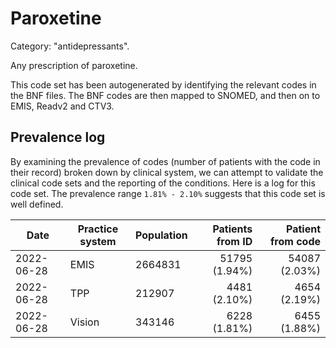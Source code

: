 # Paroxetine

Category: "antidepressants".

Any prescription of paroxetine.

This code set has been autogenerated by identifying the relevant codes in the BNF files. The BNF codes are then mapped to SNOMED, and then on to EMIS, Readv2 and CTV3.

## Prevalence log

By examining the prevalence of codes (number of patients with the code in their record) broken down by clinical system, we can attempt to validate the clinical code sets and the reporting of the conditions. Here is a log for this code set. The prevalence range `1.81% - 2.10%` suggests that this code set is well defined.

| Date       | Practice system | Population | Patients from ID | Patient from code |
| ---------- | --------------- | ---------- | ---------------: | ----------------: |
| 2022-06-28 | EMIS            | 2664831    |    51795 (1.94%) |     54087 (2.03%) |
| 2022-06-28 | TPP             | 212907     |     4481 (2.10%) |      4654 (2.19%) |
| 2022-06-28 | Vision          | 343146     |     6228 (1.81%) |      6455 (1.88%) |
